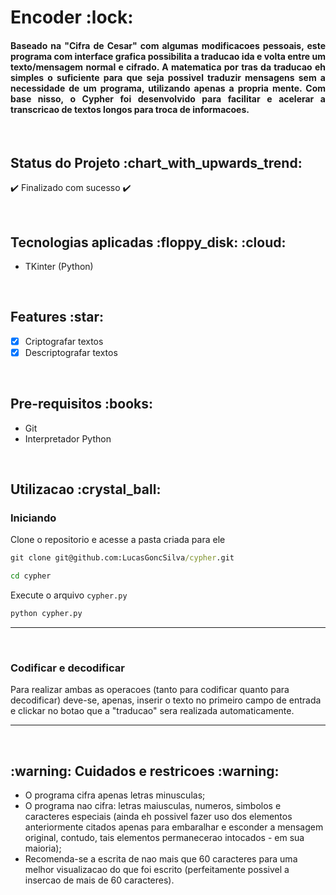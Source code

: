<h1>Encoder :lock: </h1>

<h4 align='justify'>Baseado na "Cifra de Cesar" com algumas modificacoes pessoais, este programa com interface grafica possibilita a traducao ida e volta entre um texto/mensagem normal e cifrado.
A matematica por tras da traducao eh simples o suficiente para que seja possivel traduzir mensagens sem a necessidade de um programa, utilizando apenas a propria mente. Com base nisso, o Cypher foi desenvolvido para facilitar e acelerar a transcricao de textos longos para troca de informacoes.</h4>

<br>

<h2>Status do Projeto :chart_with_upwards_trend: </h2>

:heavy_check_mark: Finalizado com sucesso :heavy_check_mark:

<!-- :construction: Em andamento :construction: -->

<!-- :link: Confira [aqui](website). :link: -->

<br>

<h2>Tecnologias aplicadas :floppy_disk: :cloud: </h2>

<ul>
<li>TKinter (Python)</li>
</ul>

<br>

<h2>Features :star: </h2>

- [x] Criptografar textos
- [x] Descriptografar textos

<br>

<h2>Pre-requisitos :books: </h2>

<!-- Nenhuma ferramenta de pre-requisito necessaria. -->

<ul>
<li>Git</li>
<li>Interpretador Python</li>
</ul>

<br>

<h2>Utilizacao :crystal_ball: </h2>

<h3>Iniciando</h3>

Clone o repositorio e acesse a pasta criada para ele
```cmd
git clone git@github.com:LucasGoncSilva/cypher.git

cd cypher
```

Execute o arquivo `cypher.py`
```cmd
python cypher.py
```


---

<br>

<h3>Codificar e decodificar</h3>

Para realizar ambas as operacoes (tanto para codificar quanto para decodificar) deve-se, apenas, inserir o texto no primeiro campo de entrada e clickar no botao que a "traducao" sera realizada automaticamente.

---

<br>

<h2> :warning: Cuidados e restricoes :warning: </h2>

* O programa cifra apenas letras minusculas;
* O programa nao cifra: letras maiusculas, numeros, simbolos e caracteres especiais (ainda eh possivel fazer uso dos elementos anteriormente citados apenas para embaralhar e esconder a mensagem original, contudo, tais elementos permanecerao intocados - em sua maioria);
* Recomenda-se a escrita de nao mais que 60 caracteres para uma melhor visualizacao do que foi escrito (perfeitamente possivel a insercao de mais de 60 caracteres). 
